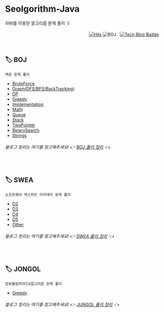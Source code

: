 # Seolgorithm-Java
자바를 이용한 알고리즘 문제 풀이 🖇️

<div align="right">

[![Hits](https://hits.seeyoufarm.com/api/count/incr/badge.svg?url=https%3A%2F%2Fgithub.com%2Fseolhee2750%2FSeolgorithm-Java&count_bg=%23FF0068&title_bg=%23D5A9CE&icon=&icon_color=%23E7E7E7&title=hits&edge_flat=false)](https://hits.seeyoufarm.com)
![BOJ](https://img.shields.io/badge/solved.ac-G1-DCA900) &nbsp;
[![Tech Blog Badge](https://img.shields.io/badge/-tech%20blog-yellow?logo=bookstack&logoColor=FF2C8C)](https://seolhee2750.tistory.com/)

</div>

</br>

## 🏷 BOJ
```
백준 문제 풀이
```
- [BruteForce](https://github.com/seolhee2750/Seolgorithm-Java/tree/main/BOJ/src/BruteForce)
- [Graph(DFS/BFS/BackTracking)](https://github.com/seolhee2750/Seolgorithm-Java/tree/main/BOJ/src/Graph)
- [DP](https://github.com/seolhee2750/Seolgorithm-Java/tree/main/BOJ/src/DP)
- [Greedy](https://github.com/seolhee2750/Seolgorithm-Java/tree/main/BOJ/src/Greedy)
- [Implementation](https://github.com/seolhee2750/Seolgorithm-Java/tree/main/BOJ/src/Implementation)
- [Math](https://github.com/seolhee2750/Seolgorithm-Java/tree/main/BOJ/src/Math)
- [Queue](https://github.com/seolhee2750/Seolgorithm-Java/tree/main/BOJ/src/Queue)
- [Stack](https://github.com/seolhee2750/Seolgorithm-Java/tree/main/BOJ/src/Stack)
- [TwoPointer](https://github.com/seolhee2750/Seolgorithm-Java/tree/main/BOJ/src/TwoPointer)
- [BinarySearch](https://github.com/seolhee2750/Seolgorithm-Java/tree/main/BOJ/src/BinarySearch)
- [Strings](https://github.com/seolhee2750/Seolgorithm-Java/tree/main/BOJ/src/Strings)
###### 블로그 정리는 여기를 참고해주세요! 👉 [BOJ 풀이 정리](https://seolhee2750.tistory.com/category/%F0%9F%9F%A1%5B%20Java%20%5D/BOJ) 👈

</br>

## 🏷 SWEA
```
소프트웨어 엑스퍼트 아카데미 문제 풀이
```
- [D2](https://github.com/seolhee2750/Seolgorithm-Java/tree/main/SWEA/src/D2)
- [D3](https://github.com/seolhee2750/Seolgorithm-Java/tree/main/SWEA/src/D3)
- [D4](https://github.com/seolhee2750/Seolgorithm-Java/tree/main/SWEA/src/D4)
- [D5](https://github.com/seolhee2750/Seolgorithm-Java/tree/main/SWEA/src/D5)
- [Other](https://github.com/seolhee2750/Seolgorithm-Java/tree/main/SWEA/src/Other)
###### 블로그 정리는 여기를 참고해주세요! 👉 [SWEA 풀이 정리](https://seolhee2750.tistory.com/category/%F0%9F%9F%A1%5B%20Java%20%5D/SWEA) 👈

</br>

## 🏷 JONGOL
```
정보올림피아드&알고리즘 문제 풀이
```
- [Greedy](https://github.com/seolhee2750/Seolgorithm-Java/tree/main/JUNGOL/src/Greedy)
###### 블로그 정리는 여기를 참고해주세요! 👉 [JUNGOL 풀이 정리](https://seolhee2750.tistory.com/category/%F0%9F%9F%A1%5B%20Java%20%5D/JUNGOL) 👈
